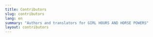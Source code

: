 ```yaml
---
title: Contributors
slug: contributors
lang: en
summary: "Authors and translators for GIRL HOURS AND HORSE POWERS"
layout: contributors
---
```




